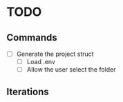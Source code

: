 # TODO

## Commands

- [ ] Generate the project struct
  - [ ] Load .env
  - [ ] Allow the user select the folder

## Iterations
